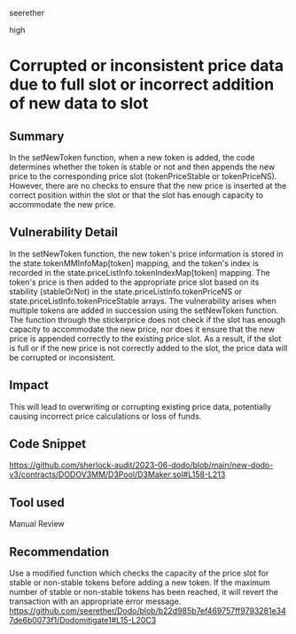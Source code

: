 seerether

high

# Corrupted or inconsistent price data due to full slot or incorrect addition of new data to slot

## Summary
In the setNewToken function, when a new token is added, the code determines whether the token is stable or not and then appends the new price to the corresponding price slot (tokenPriceStable or tokenPriceNS). However, there are no checks to ensure that the new price is inserted at the correct position within the slot or that the slot has enough capacity to accommodate the new price.
## Vulnerability Detail
In the setNewToken function, the new token's price information is stored in the state.tokenMMInfoMap[token] mapping, and the token's index is recorded in the state.priceListInfo.tokenIndexMap[token] mapping. The token's price is then added to the appropriate price slot based on its stability (stableOrNot) in the state.priceListInfo.tokenPriceNS or state.priceListInfo.tokenPriceStable arrays.
The vulnerability arises when multiple tokens are added in succession using the setNewToken function. The function through the stickerprice does not check if the slot has enough capacity to accommodate the new price, nor does it ensure that the new price is appended correctly to the existing price slot. As a result, if the slot is full or if the new price is not correctly added to the slot, the price data will be corrupted or inconsistent.
## Impact
This will lead to overwriting or corrupting existing price data, potentially causing incorrect price calculations or loss of funds.
## Code Snippet
https://github.com/sherlock-audit/2023-06-dodo/blob/main/new-dodo-v3/contracts/DODOV3MM/D3Pool/D3Maker.sol#L158-L213
## Tool used

Manual Review

## Recommendation
Use a modified function which checks the capacity of the price slot for stable or non-stable tokens before adding a new token. If the maximum number of stable or non-stable tokens has been reached, it will revert the transaction with an appropriate error message.
https://github.com/seerether/Dodo/blob/b22d985b7ef469757ff9793281e347de6b0073f1/Dodomitigate1#L15-L20C3

